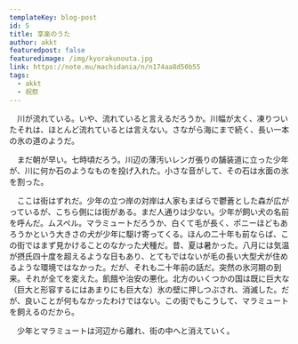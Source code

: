 ```yaml
---
templateKey: blog-post
id: 5
title: 享楽のうた
author: akkt
featuredpost: false
featuredimage: /img/kyorakunouta.jpg
link: https://note.mu/machidania/n/n174aa8d50b55
tags:
  - akkt
  - 祝祭
---
```

　川が流れている。いや、流れていると言えるだろうか。川幅が太く、凍りついたそれは、ほとんど流れているとは言えない。さながら海にまで続く、長い一本の氷の道のようだ。

　まだ朝が早い。七時頃だろう。川辺の薄汚いレンガ張りの舗装道に立った少年が、川に何か石のようなものを投げ入れた。小さな音がして、その石は水面の氷を割った。

　ここは街はずれだ。少年の立つ岸の対岸は人家もまばらで鬱蒼とした森が広がっているが、こちら側には街がある。まだ人通りは少ない。少年が飼い犬の名前を呼んだ。ムスペル。マラミュートだろうか、白くて毛が長く、ポニーほどもあろうかという大きさの犬が少年に駆け寄ってくる。ほんの二十年も前ならば、この街ではまず見かけることのなかった犬種だ。昔、夏は暑かった。八月には気温が摂氏四十度を超えるような日もあり、とてもではないが毛の長い大型犬が住めるような環境ではなかった。だが、それも二十年前の話だ。突然の氷河期の到来。それが全てを変えた。飢餓や治安の悪化。北方のいくつかの国は既に巨大な（巨大と形容するにはあまりにも巨大な）氷の壁に押しつぶされ、消滅した。だが、良いことが何もなかったわけではない。この街でもこうして、マラミュートを飼えるのだから。

　少年とマラミュートは河辺から離れ、街の中へと消えていく。
